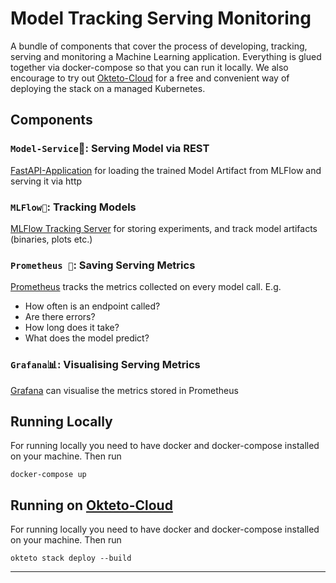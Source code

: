 # Model Tracking Serving Monitoring

A bundle of components that cover the process of developing, tracking, serving and monitoring a Machine Learning application.
Everything is glued together via docker-compose so that you can run it locally. We also encourage to try out [Okteto-Cloud](https://www.okteto.com/) for a free and convenient way of deploying the stack on a managed Kubernetes.

## Components

### `Model-Service`🍟: Serving Model via REST
[FastAPI-Application](service/main.py) for loading the trained Model Artifact from MLFlow and serving it via http

### `MLFlow🔎`: Tracking Models
[MLFlow Tracking Server](mlflow/Dockerfile) for storing experiments, and track model artifacts (binaries, plots etc.)

### `Prometheus 💯`: Saving Serving Metrics
[Prometheus](prometheus/prometheus.yml) tracks the metrics collected on every model call. E.g.
* How often is an endpoint called?
* Are there errors?
* How long does it take?
* What does the model predict?

### `Grafana`📊: Visualising Serving Metrics
[Grafana](grafana/provisioning/datasources/prometheus_ds.yml) can visualise the metrics stored in Prometheus


## Running Locally
For running locally you need to have docker and docker-compose installed on your machine. Then run

`docker-compose up`

## Running on [Okteto-Cloud](https://www.okteto.com/)
For running locally you need to have docker and docker-compose installed on your machine. Then run

`okteto stack deploy --build`







---
<!--
Easily deploy an MLflow tracking server with 1 command.

MinIO S3 is used as the artifact store and MySQL server is used as the backend store.

## How to run

1. Clone(download) this repository

   ```bash
   git clone https://github.com/sachua/mlflow-docker-compose.git
   ```

2. `cd` into the `mlflow-docker-compose` directory

3. Build and run the containers with `docker-compose`

   ```bash
   chmod +x wait-for-it.sh
   docker-compose up -d --build
   ```

4. Access MLflow UI with http://localhost:5000

5. Access MinIO UI with http://localhost:9000

## Containerization

The MLflow tracking server is composed of 4 docker containers:

- MLflow server
- MinIO object storage server
- MySQL database server

## Example

1. Install [conda](https://conda.io/projects/conda/en/latest/user-guide/install/index.html)

2. Install MLflow with extra dependencies, inclusing scikit-learn

   ```bash
   pip install mlflow[extras]
   ```

3. Set environmental variables

   ```bash
   export MLFLOW_TRACKING_URI=http://localhost:5000
   export MLFLOW_S3_ENDPOINT_URL=http://localhost:9000
   ```

4. Set MinIO credentials

   ```bash
   cat <<EOF > ~/.aws/credentials
   [default]
   aws_access_key_id=minio
   aws_secret_access_key=minio123
   EOF
   ```

5. Train a sample MLflow model

   ```bash
   mlflow run https://github.com/mlflow/mlflow-example.git -P alpha=0.42
   ```

   - Note: To fix ModuleNotFoundError: No module named 'boto3'

     ```bash
     #Switch to the conda env
     conda env list
     conda activate mlflow-3eee9bd7a0713cf80a17bc0a4d659bc9c549efac #replace with your own generated mlflow-environment
     pip install boto3
     ```

6. Serve the model (replace with your model's actual path)

   ```bash
   mlflow models serve -m S3://mlflow/0/98bdf6ec158145908af39f86156c347f/artifacts/model -p 1234
   ```

7. You can check the input with this command
   ```bash
   curl -X POST -H "Content-Type:application/json; format=pandas-split" --data '{"columns":["alcohol", "chlorides", "citric acid", "density", "fixed acidity", "free sulfur dioxide", "pH", "residual sugar", "sulphates", "total sulfur dioxide", "volatile acidity"],"data":[[12.8, 0.029, 0.48, 0.98, 6.2, 29, 3.33, 1.2, 0.39, 75, 0.66]]}' http://127.0.0.1:1234/invocations
   ``` -->
